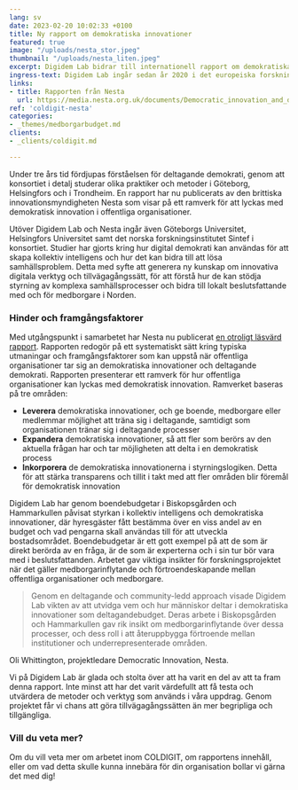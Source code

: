 ```yaml
---
lang: sv
date: 2023-02-20 10:02:33 +0100
title: Ny rapport om demokratiska innovationer
featured: true
image: "/uploads/nesta_stor.jpeg"
thumbnail: "/uploads/nesta_liten.jpeg"
excerpt: Digidem Lab bidrar till internationell rapport om demokratiska innovationer.
ingress-text: Digidem Lab ingår sedan år 2020 i det europeiska forskningskonsortiet Collective Intelligence through Digital Tools (COLDIGIT).
links:
- title: Rapporten från Nesta
  url: https://media.nesta.org.uk/documents/Democratic_innovation_and_digital_participation.pdf
ref: 'coldigit-nesta'
categories:
- _themes/medborgarbudget.md
clients:
- _clients/coldigit.md

---
```

Under tre års tid fördjupas förståelsen för deltagande demokrati, genom att konsortiet i detalj studerar olika praktiker och metoder i Göteborg, Helsingfors och i Trondheim. En rapport har nu publicerats av den brittiska innovationsmyndigheten Nesta som visar på ett ramverk för att lyckas med demokratisk innovation i offentliga organisationer.

Utöver Digidem Lab och Nesta ingår även Göteborgs Universitet, Helsingfors Universitet samt det norska forskningsinstitutet Sintef i konsortiet. Studier har gjorts kring hur digital demokrati kan användas för att skapa kollektiv intelligens och hur det kan bidra till att lösa samhällsproblem. Detta med syfte att generera ny kunskap om innovativa digitala verktyg och tillvägagångssätt, för att förstå hur de kan stödja styrning av komplexa samhällsprocesser och bidra till lokalt beslutsfattande med och för medborgare i Norden.

### Hinder och framgångsfaktorer

Med utgångspunkt i samarbetet har Nesta nu publicerat [en otroligt läsvärd rapport](https://media.nesta.org.uk/documents/Democratic_innovation_and_digital_participation.pdf). Rapporten redogör på ett systematiskt sätt kring typiska utmaningar och framgångsfaktorer som kan uppstå när offentliga organisationer tar sig an demokratiska innovationer och deltagande demokrati. Rapporten presenterar ett ramverk för hur offentliga organisationer kan lyckas med demokratisk innovation. Ramverket baseras på tre områden:

* **Leverera** demokratiska innovationer, och ge boende, medborgare eller medlemmar möjlighet att träna sig i deltagande, samtidigt som organisationen tränar sig i deltagande processer
* **Expandera** demokratiska innovationer, så att fler som berörs av den aktuella frågan har och tar möjligheten att delta i en demokratisk process
* **Inkorporera** de demokratiska innovationerna i styrningslogiken. Detta för att stärka transparens och tillit i takt med att fler områden blir föremål för demokratisk innovation

Digidem Lab har genom boendebudgetar i Biskopsgården och Hammarkullen påvisat styrkan i kollektiv intelligens och demokratiska innovationer, där hyresgäster fått bestämma över en viss andel av en budget och vad pengarna skall användas till för att utveckla bostadsområdet. Boendebudgetar är ett gott exempel på att de som är direkt berörda av en fråga, är de som är experterna och i sin tur bör vara med i beslutsfattanden. Arbetet gav viktiga insikter för forskningsprojektet när det gäller medborgarinflytande och förtroendeskapande mellan offentliga organisationer och medborgare.

> Genom en deltagande och community-ledd approach visade Digidem Lab vikten av att utvidga vem och hur människor deltar i demokratiska innovationer som deltagandebudget. Deras arbete i Biskopsgården och Hammarkullen gav rik insikt om medborgarinflytande över dessa processer, och dess roll i att återuppbygga förtroende mellan institutioner och underrepresenterade områden.

Oli Whittington, projektledare Democratic Innovation, Nesta.

Vi på Digidem Lab är glada och stolta över att ha varit en del av att ta fram denna rapport. Inte minst att har det varit värdefullt att få testa och utvärdera de metoder och verktyg som används i våra uppdrag. Genom projektet får vi chans att göra tillvägagångssätten än mer begripliga och tillgängliga.

### Vill du veta mer?

Om du vill veta mer om arbetet inom COLDIGIT, om rapportens innehåll, eller om vad detta skulle kunna innebära för din organisation bollar vi gärna det med dig!
